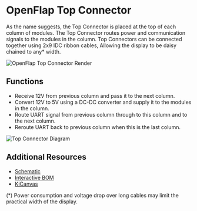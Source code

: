 # OpenFlap Top Connector

As the name suggests, the Top Connector is placed at the top of each column of modules. The Top Connector routes power and communication signals to the modules in the column. Top Connectors can be connected together using 2x9 IDC ribbon cables, Allowing the display to be daisy chained to any* width.


![OpenFlap Top Connector Render](../hardware/top_connector/top_connector-3D_blender_top.png)

## Functions

- Receive 12V from previous column and pass it to the next column.
- Convert 12V to 5V using a DC-DC converter and supply it to the modules in the column.
- Route UART signal from previous column through to this column and to the next column.
- Reroute UART back to previous column when this is the last column.

![Top Connector Diagram](images/top_connector_diagram.drawio.png)

## Additional Resources

- [Schematic](../hardware/top_connector/top_connector-schematic.pdf)
- [Interactive BOM](../hardware/top_connector/top_connector-ibom.html)
- [KiCanvas](https://kicanvas.org/?github=https%3A%2F%2Fgithub.com%2FToonVanEyck%2FOpenFlap%2Fblob%2Fmaster%2Fhardware%2Ftop_connector%2Fsrc%2Ftop_connector.kicad_pro)

(*) Power consumption and voltage drop over long cables may limit the practical width of the display.